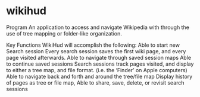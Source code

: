 # wikihud

Program
An application to access and navigate Wikipedia with through the use of tree mapping or folder-like organization.

Key Functions
WikiHud will accomplish the following:
Able to start new Search session
Every search session saves the first wiki page, and every page visited afterwards. 
Able to navigate through saved session maps
Able to continue saved sessions
Search sessions track pages visited, and display to either a tree map, and file format. (i.e. the ‘Finder’ on Apple computers)
Able to navigate back and forth and around the tree/file map
Display history of pages as tree or file map, 
Able to share, save, delete, or revisit search sessions

